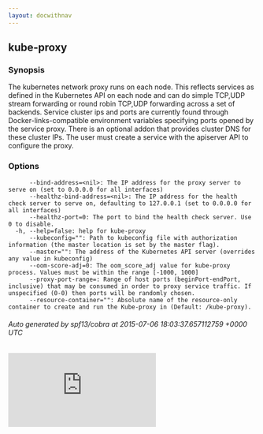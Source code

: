 ```yaml
---
layout: docwithnav
---
```

<!-- BEGIN MUNGE: UNVERSIONED_WARNING -->


<!-- END MUNGE: UNVERSIONED_WARNING -->

## kube-proxy



### Synopsis


The kubernetes network proxy runs on each node. This
reflects services as defined in the Kubernetes API on each node and can do simple
TCP,UDP stream forwarding or round robin TCP,UDP forwarding across a set of backends.
Service cluster ips and ports are currently found through Docker-links-compatible
environment variables specifying ports opened by the service proxy. There is an optional
addon that provides cluster DNS for these cluster IPs. The user must create a service
with the apiserver API to configure the proxy.


### Options

```
      --bind-address=<nil>: The IP address for the proxy server to serve on (set to 0.0.0.0 for all interfaces)
      --healthz-bind-address=<nil>: The IP address for the health check server to serve on, defaulting to 127.0.0.1 (set to 0.0.0.0 for all interfaces)
      --healthz-port=0: The port to bind the health check server. Use 0 to disable.
  -h, --help=false: help for kube-proxy
      --kubeconfig="": Path to kubeconfig file with authorization information (the master location is set by the master flag).
      --master="": The address of the Kubernetes API server (overrides any value in kubeconfig)
      --oom-score-adj=0: The oom_score_adj value for kube-proxy process. Values must be within the range [-1000, 1000]
      --proxy-port-range=: Range of host ports (beginPort-endPort, inclusive) that may be consumed in order to proxy service traffic. If unspecified (0-0) then ports will be randomly chosen.
      --resource-container="": Absolute name of the resource-only container to create and run the Kube-proxy in (Default: /kube-proxy).
```

###### Auto generated by spf13/cobra at 2015-07-06 18:03:37.657112759 +0000 UTC


<!-- BEGIN MUNGE: GENERATED_ANALYTICS -->
[![Analytics](https://kubernetes-site.appspot.com/UA-36037335-10/GitHub/docs/admin/kube-proxy.html?pixel)]()
<!-- END MUNGE: GENERATED_ANALYTICS -->

